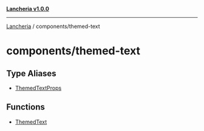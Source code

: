 [**Lancheria v1.0.0**](../../README.md)

***

[Lancheria](../../README.md) / components/themed-text

# components/themed-text

## Type Aliases

- [ThemedTextProps](type-aliases/ThemedTextProps.md)

## Functions

- [ThemedText](functions/ThemedText.md)
